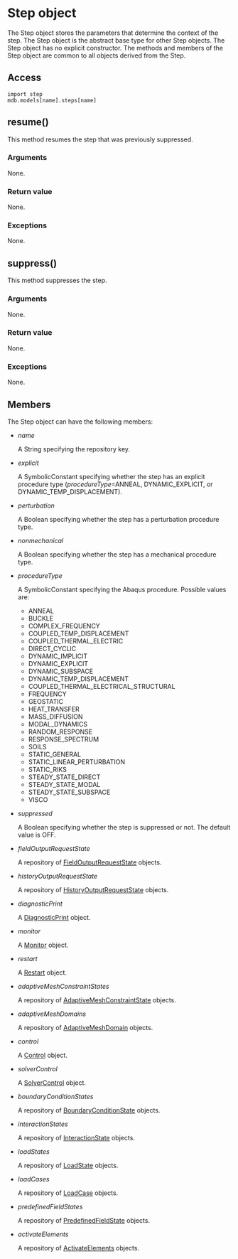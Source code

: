 # Step object

The Step object stores the parameters that determine the context of the step. The Step object is the abstract base type for other Step objects. The Step object has no explicit constructor. The methods and members of the Step object are common to all objects derived from the Step.

## Access

```
import step
mdb.models[name].steps[name]
```

## resume()



This method resumes the step that was previously suppressed.



### Arguments

None.

### Return value

None.

### Exceptions

None.



## suppress()



This method suppresses the step.



### Arguments

None.

### Return value

None.

### Exceptions

None.



## Members

The Step object can have the following members:

- *name*

  A String specifying the repository key.

- *explicit*

  A SymbolicConstant specifying whether the step has an explicit procedure type (*procedureType*=ANNEAL, DYNAMIC_EXPLICIT, or DYNAMIC_TEMP_DISPLACEMENT).

- *perturbation*

  A Boolean specifying whether the step has a perturbation procedure type.

- *nonmechanical*

  A Boolean specifying whether the step has a mechanical procedure type.

- *procedureType*

  A SymbolicConstant specifying the Abaqus procedure. Possible values are:

  - ANNEAL
  - BUCKLE
  - COMPLEX_FREQUENCY
  - COUPLED_TEMP_DISPLACEMENT
  - COUPLED_THERMAL_ELECTRIC
  - DIRECT_CYCLIC
  - DYNAMIC_IMPLICIT
  - DYNAMIC_EXPLICIT
  - DYNAMIC_SUBSPACE
  - DYNAMIC_TEMP_DISPLACEMENT
  - COUPLED_THERMAL_ELECTRICAL_STRUCTURAL
  - FREQUENCY
  - GEOSTATIC
  - HEAT_TRANSFER
  - MASS_DIFFUSION
  - MODAL_DYNAMICS
  - RANDOM_RESPONSE
  - RESPONSE_SPECTRUM
  - SOILS
  - STATIC_GENERAL
  - STATIC_LINEAR_PERTURBATION
  - STATIC_RIKS
  - STEADY_STATE_DIRECT
  - STEADY_STATE_MODAL
  - STEADY_STATE_SUBSPACE
  - VISCO

- *suppressed*

  A Boolean specifying whether the step is suppressed or not. The default value is OFF.

- *fieldOutputRequestState*

  A repository of [FieldOutputRequestState](https://help.3ds.com/2022/english/DSSIMULIA_Established/SIMACAEKERRefMap/simaker-c-fieldoutputrequeststatepyc.htm?ContextScope=all) objects.

- *historyOutputRequestState*

  A repository of [HistoryOutputRequestState](https://help.3ds.com/2022/english/DSSIMULIA_Established/SIMACAEKERRefMap/simaker-c-historyoutputrequeststatepyc.htm?ContextScope=all) objects.

- *diagnosticPrint*

  A [DiagnosticPrint](https://help.3ds.com/2022/english/DSSIMULIA_Established/SIMACAEKERRefMap/simaker-c-diagnosticprintpyc.htm?ContextScope=all) object.

- *monitor*

  A [Monitor](https://help.3ds.com/2022/english/DSSIMULIA_Established/SIMACAEKERRefMap/simaker-c-monitorpyc.htm?ContextScope=all) object.

- *restart*

  A [Restart](https://help.3ds.com/2022/english/DSSIMULIA_Established/SIMACAEKERRefMap/simaker-c-restartpyc.htm?ContextScope=all) object.

- *adaptiveMeshConstraintStates*

  A repository of [AdaptiveMeshConstraintState](https://help.3ds.com/2022/english/DSSIMULIA_Established/SIMACAEKERRefMap/simaker-c-adaptivemeshconstraintstatepyc.htm?ContextScope=all) objects.

- *adaptiveMeshDomains*

  A repository of [AdaptiveMeshDomain](https://help.3ds.com/2022/english/DSSIMULIA_Established/SIMACAEKERRefMap/simaker-c-adaptivemeshdomainpyc.htm?ContextScope=all) objects.

- *control*

  A [Control](https://help.3ds.com/2022/english/DSSIMULIA_Established/SIMACAEKERRefMap/simaker-c-controlpyc.htm?ContextScope=all) object.

- *solverControl*

  A [SolverControl](https://help.3ds.com/2022/english/DSSIMULIA_Established/SIMACAEKERRefMap/simaker-c-solvercontrolpyc.htm?ContextScope=all) object.

- *boundaryConditionStates*

  A repository of [BoundaryConditionState](https://help.3ds.com/2022/english/DSSIMULIA_Established/SIMACAEKERRefMap/simaker-c-boundaryconditionstatepyc.htm?ContextScope=all) objects.

- *interactionStates*

  A repository of [InteractionState](https://help.3ds.com/2022/english/DSSIMULIA_Established/SIMACAEKERRefMap/simaker-c-interactionstatepyc.htm?ContextScope=all) objects.

- *loadStates*

  A repository of [LoadState](https://help.3ds.com/2022/english/DSSIMULIA_Established/SIMACAEKERRefMap/simaker-c-loadstatepyc.htm?ContextScope=all) objects.

- *loadCases*

  A repository of [LoadCase](https://help.3ds.com/2022/english/DSSIMULIA_Established/SIMACAEKERRefMap/simaker-c-loadcasepyc.htm?ContextScope=all) objects.

- *predefinedFieldStates*

  A repository of [PredefinedFieldState](https://help.3ds.com/2022/english/DSSIMULIA_Established/SIMACAEKERRefMap/simaker-c-predefinedfieldstatepyc.htm?ContextScope=all) objects.

- *activateElements*

  A repository of [ActivateElements](https://help.3ds.com/2022/english/DSSIMULIA_Established/SIMACAEKERRefMap/simaker-c-activateelementspyc.htm?ContextScope=all) objects.
